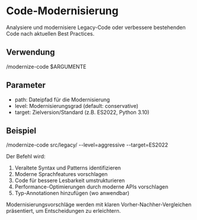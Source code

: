 # Code-Modernisierung

Analysiere und modernisiere Legacy-Code oder verbessere bestehenden Code nach aktuellen Best Practices.

## Verwendung
/modernize-code $ARGUMENTE

## Parameter
- path: Dateipfad für die Modernisierung
- level: Modernisierungsgrad (default: conservative)
- target: Zielversion/Standard (z.B. ES2022, Python 3.10)

## Beispiel
/modernize-code src/legacy/ --level=aggressive --target=ES2022

Der Befehl wird:
1. Veraltete Syntax und Patterns identifizieren
2. Moderne Sprachfeatures vorschlagen
3. Code für bessere Lesbarkeit umstrukturieren
4. Performance-Optimierungen durch moderne APIs vorschlagen
5. Typ-Annotationen hinzufügen (wo anwendbar)

Modernisierungsvorschläge werden mit klaren Vorher-Nachher-Vergleichen präsentiert, um Entscheidungen zu erleichtern.

